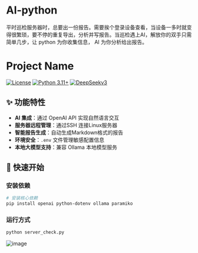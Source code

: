 # AI-python
平时巡检服务器时，总要出一份报告。需要挨个登录设备查看，当设备一多时就变得很繁琐，要不停的重复导出，分析并写报告。当巡检遇上AI，解放你的双手只需简单几步，让 python 为你收集信息， AI 为你分析给出报告。  
# Project Name

[![License](https://img.shields.io/badge/License-MIT-blue.svg)](https://opensource.org/licenses/MIT)
[![Python 3.11+](https://img.shields.io/badge/python-3.11+-blue.svg)](https://www.python.org/downloads/)
[![DeepSeekv3](https://img.shields.io/badge/DeepSeek-v3-006AFF?logo=deepseek&logoColor=white)](https://www.deepseek.com)


## ✨ 功能特性
- **AI 集成**：通过 OpenAI API 实现自然语言交互
- **服务器远程管理**：通过SSH 连接Linux服务器
- **智能报告生成**：自动生成Markdown格式的报告
- **环境安全**：`.env` 文件管理敏感配置信息
- **本地大模型支持**：兼容 Ollama 本地模型服务

## 🚀 快速开始

### 安装依赖
```bash
# 安装核心依赖
pip install openai python-dotenv ollama paramiko
```
### 运行方式
```bash
python server_check.py
```
![image](https://github.com/user-attachments/assets/c442fd9d-d983-425d-b78a-449b892ace93)
